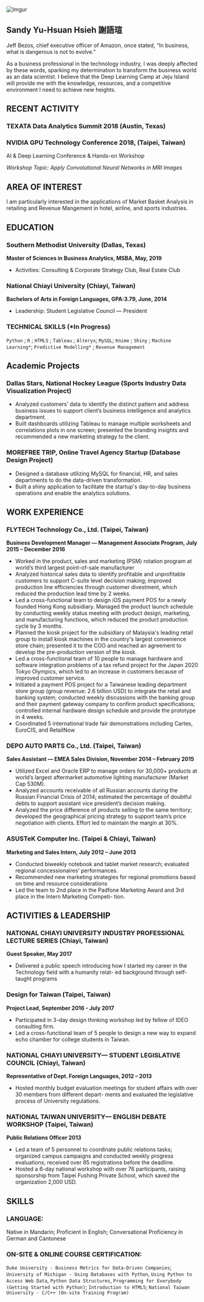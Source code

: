 ![Imgur](https://i.imgur.com/s5bkmoTm.jpg?3)

## Sandy Yu-Hsuan Hsieh 謝語瑄

Jeff Bezos, chief executive officer of Amazon, once stated, “In business, what is dangerous is not to evolve.”

As a business professional in the technology industry, I was deeply affected by these words, sparking my determination to transform the business world as an data scientist. I believe that the Deep Learning Camp at Jeju Island will provide me with the knowledge, resources, and a competitive environment I need to achieve new heights.



## RECENT ACTIVITY


### TEXATA Data Analytics Summit 2018 (Austin, Texas)

### NVIDIA GPU Technology Conference 2018, (Taipei, Taiwan)
AI & Deep Learning Conference & Hands-on Workshop

_Workshop Topic: Apply Convolutional Neural Networks in MRI Images_

## AREA OF INTEREST

I am particularly interested in the applications of Market Basket Analysis in retailing and Revenue Mangement in hotel, airline, and sports industries.


## EDUCATION

### Southern Methodist University (Dallas, Texas)
__Master of Sciences in Business Analytics, MSBA, May, 2019__
* Activities: Consulting & Corporate Strategy Club, Real Estate Club 

### National Chiayi University (Chiayi, Taiwan)
__Bachelors of Arts in Foreign Languages, GPA:3.79, June, 2014__
* Leadership: Student Legislative Council — President 

### TECHNICAL SKILLS (*In Progress)  
`Python` ; `R` ; `HTML5` ; `Tableau` ; `Alteryx`; `MySQL`; `Knime` ; `Shiny` ; `Machine Learning*`; `Predictive Modelling*` ; `Revenue Management`


## Academic Projects
### Dallas Stars, National Hockey League (Sports Industry Data Visualization Project) 
* Analyzed customers’ data to identify the distinct pattern and address business issues to support client’s business intelligence and analytics department. 
* Built dashboards utilizing Tableau to manage multiple worksheets and correlations plots in one screen; presented the branding insights and recommended a new marketing strategy to the client. 

### MOREFREE TRIP, Online Travel Agency Startup (Database Design Project)
* Designed a database utilizing MySQL for financial, HR, and sales departments to do the data-driven transformation.
* Built a shiny application to facilitate the startup's day-to-day business operations and enable the analytics solutions.

## WORK EXPERIENCE
### FLYTECH Technology Co., Ltd. (Taipei, Taiwan)
__Business Development Manager — Management Associate Program, July 2015 – December 2016__                                               


* Worked in the product, sales and marketing (PSM) rotation program at world’s third largest point-of-sale manufacturer 
* Analyzed historical sales data to identify profitable and unprofitable customers to support C-suite level decision making; improved production line efficiencies through customer divestment, which reduced the production lead time by 2 weeks. 
* Led a cross-functional team to design iOS payment POS for a newly founded Hong Kong subsidiary. Managed the product launch schedule by conducting weekly status meeting with product design, marketing, and manufacturing functions, which reduced the product production cycle by 3 months. 
* Planned the kiosk project for the subsidiary of Malaysia's leading retail group to install kiosk machines in the country's largest convenience store chain; presented it to the COO and reached an agreement to develop the pre-production version of the kiosk. 
* Led a cross-functional team of 10 people to manage hardware and software integration problems of a tax refund project for the Japan 2020 Tokyo Olympics, which led to an increase in customers because of improved customer service. 
* Initiated a payment POS project for a Taiwanese leading department store group (group revenue: 2.6 billion USD) to integrate the retail and banking system; conducted weekly discussions with the banking group and their payment gateway company to confirm product specifications; controlled internal hardware design schedule and provide the prototype in 4 weeks. 
* Coordinated 5 international trade fair demonstrations including Cartes, EuroCIS, and RetailNow


### DEPO AUTO PARTS Co., Ltd. (Taipei, Taiwan)
**Sales Assistant — EMEA Sales Division, November 2014 – February 2015**

* Utilized Excel and Oracle ERP to manage orders for 30,000+ products at world’s largest aftermarket automotive lighting manufacturer (Market Cap 530M). 
* Analyzed accounts receivable of all Russian accounts during the Russian Financial Crisis of 2014; estimated the percentage of doubtful debts to support assistant vice president’s decision making. 
* Analyzed the price difference of products selling to the same territory; developed the geographical pricing strategy to support team’s price negotiation with clients. Effort led to maintain the margin at 30%. 
 

### ASUSTeK Computer Inc. (Taipei & Chiayi, Taiwan)
**Marketing and Sales Intern, July 2012 – June 2013**

* Conducted biweekly notebook and tablet market research; evaluated regional concessionaires’ performances.
* Recommended new marketing strategies for regional promotions based on time and resource considerations
* Led the team to 2nd place in the Padfone Marketing Award and 3rd place in the Intern Marketing Competi-
tion.


## ACTIVITIES & LEADERSHIP

### NATIONAL CHIAYI UNIVERSITY INDUSTRY PROFESSIONAL LECTURE SERIES (Chiayi, Taiwan)
__Guest Speaker, May 2017__
* Delivered a public speech introducing how I started my career in the Technology field with a humanity relat-
ed background through self-taught programs

### Design for Taiwan (Taipei, Taiwan)
__Project Lead, September 2016 - July 2017__ 

* Participated in 3-day design thinking workshop led by fellow of IDEO consulting firm. 
* Led a cross-functional team of 5 people to design a new way to expand echo chamber for college students in Taiwan. 

### NATIONAL CHIAYI UNIVERSITY— STUDENT LEGISLATIVE COUNCIL (Chiayi, Taiwan)
__Representative of Dept. Foreign Languages, 2012 – 2013__
* Hosted monthly budget evaluation meetings for student affairs with over 30 members from different depart-
ments and evaluated the legislative process of University regulations.

### NATIONAL TAIWAN UNIVERSITY— ENGLISH DEBATE WORKSHOP (Taipei, Taiwan)
__Public Relations Officer 2013__
* Led a team of 5 personnel to coordinate public relations tasks; organized campus campaigns and conducted
weekly progress evaluations; received over 85 registrations before the deadline.
* Hosted a 6-day national workshop with over 76 participants, raising sponsorship from Taipei Fushing Private
School, which saved the organization 2,000 USD.

## SKILLS

### LANGUAGE: 
Native in Mandarin; Proficient in English; Conversational Proficiency in German and Cantonese 

### ON-SITE & ONLINE COURSE CERTIFICATION: 
`Duke University - Business Metrics for Data-Driven Companies`; `University of Michigan - Using Databases with Python`, `Using Python to Access Web Data`, `Python Data Structures`, `Programming for Everybody (Getting Started with Python)`; `Introduction to HTML5`; `National Taiwan University - C/C++ (On-site Training Program)`




